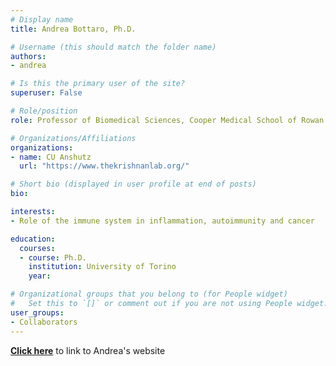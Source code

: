 ```yaml
---
# Display name
title: Andrea Bottaro, Ph.D.

# Username (this should match the folder name)
authors:
- andrea

# Is this the primary user of the site?
superuser: False

# Role/position
role: Professor of Biomedical Sciences, Cooper Medical School of Rowan University

# Organizations/Affiliations
organizations:
- name: CU Anshutz
  url: "https://www.thekrishnanlab.org/"

# Short bio (displayed in user profile at end of posts)
bio: 

interests:
- Role of the immune system in inflammation, autoimmunity and cancer

education:
  courses:
  - course: Ph.D.
    institution: University of Torino
    year: 

# Organizational groups that you belong to (for People widget)
#   Set this to `[]` or comment out if you are not using People widget.
user_groups:
- Collaborators
---
```


[**Click here**](https://cmsru.rowan.edu/faculty-profiles/biomedical-sciences/faculty/bottaro-andrea.html) to link to Andrea's website
